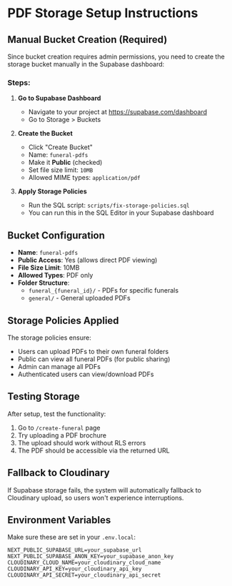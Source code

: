 # PDF Storage Setup Instructions

## Manual Bucket Creation (Required)

Since bucket creation requires admin permissions, you need to create the storage bucket manually in the Supabase dashboard:

### Steps:

1. **Go to Supabase Dashboard**
   - Navigate to your project at https://supabase.com/dashboard
   - Go to Storage > Buckets

2. **Create the Bucket**
   - Click "Create Bucket"
   - Name: `funeral-pdfs`
   - Make it **Public** (checked)
   - Set file size limit: `10MB`
   - Allowed MIME types: `application/pdf`

3. **Apply Storage Policies**
   - Run the SQL script: `scripts/fix-storage-policies.sql`
   - You can run this in the SQL Editor in your Supabase dashboard

## Bucket Configuration

- **Name**: `funeral-pdfs`
- **Public Access**: Yes (allows direct PDF viewing)
- **File Size Limit**: 10MB 
- **Allowed Types**: PDF only
- **Folder Structure**:
  - `funeral_{funeral_id}/` - PDFs for specific funerals
  - `general/` - General uploaded PDFs

## Storage Policies Applied

The storage policies ensure:
- Users can upload PDFs to their own funeral folders
- Public can view all funeral PDFs (for public sharing)
- Admin can manage all PDFs
- Authenticated users can view/download PDFs

## Testing Storage

After setup, test the functionality:

1. Go to `/create-funeral` page
2. Try uploading a PDF brochure
3. The upload should work without RLS errors
4. The PDF should be accessible via the returned URL

## Fallback to Cloudinary

If Supabase storage fails, the system will automatically fallback to Cloudinary upload, so users won't experience interruptions.

## Environment Variables

Make sure these are set in your `.env.local`:

```
NEXT_PUBLIC_SUPABASE_URL=your_supabase_url
NEXT_PUBLIC_SUPABASE_ANON_KEY=your_supabase_anon_key
CLOUDINARY_CLOUD_NAME=your_cloudinary_cloud_name
CLOUDINARY_API_KEY=your_cloudinary_api_key
CLOUDINARY_API_SECRET=your_cloudinary_api_secret
```
